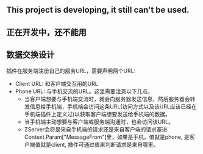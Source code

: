 ## This project is developing, it still can't be used.

## 正在开发中，还不能用


## 数据交换设计
插件在服务端注册自己的服务URL，需要声明两个URL:
 - Client URL: 和客户端交互用的URL
 - Phone URL: 与手机交流的URL。这里需要注意以下几点。
    - 当客户端想要与手机端交流时，就会向服务器发送信息，然后服务器会转发信息给手机端，手机端会访问这条URL(访问方式以及该URL应该已经在手机端插件上定义过)以获取客户端想要发送给手机端的数据。
    - 当手机端主动想要与客户端或服务端沟通时，也会访问该URL。
    - ZServer会将是来自手机端的请求还是来自客户端的请求塞进Context.Param[\"MessageFrom\"]里，如果是手机，值就是phone, 是客户端值就是client, 插件可通过值来判断请求是来自哪里。